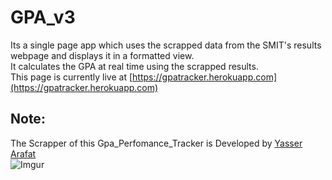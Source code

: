 # GPA_v3
Its a single page app which uses the scrapped data from the SMIT's results webpage and displays it in a formatted view.<br>
It calculates the GPA at real time using the scrapped results.<br>
This page is currently live at [https://gpatracker.herokuapp.com](https://gpatracker.herokuapp.com)<br>
## Note:  
  The Scrapper of this Gpa_Perfomance_Tracker is Developed by [Yasser Arafat](https://github.com/codedude19)
  <br>
  ![Imgur](https://i.imgur.com/DwiA7vR.png)
